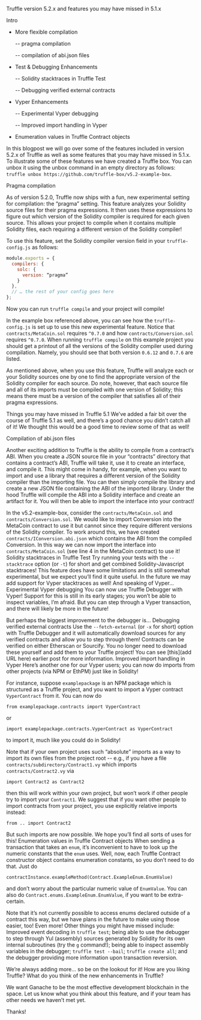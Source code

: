 Truffle version 5.2.x and features you may have missed in 5.1.x



Intro

 - More flexible compilation

    -- pragma compilation

    -- compilation of abi.json files

 - Test & Debugging Enhancements

    -- Solidity stacktraces in Truffle Test

    -- Debugging verified external contracts

 - Vyper Enhancements

    -- Experimental Vyper debugging

    -- Improved import handling in Vyper

 - Enumeration values in Truffle Contract objects

In this blogpost we will go over some of the features included in version 5.2.x of Truffle as well as some features that you may have missed in 5.1.x. To illustrate some of these features we have created a Truffle box. You can unbox it using the unbox command in an empty directory as follows: `truffle unbox https://github.com/truffle-box/v5.2-example-box`.

Pragma compilation


As of version 5.2.0, Truffle now ships with a fun, new experimental setting for compilation: the “pragma” setting. This feature analyzes your Solidity source files for their pragma expressions. It then uses these expressions to figure out which version of the Solidity compiler is required for each given source. This allows your project to compile when it contains multiple Solidity files, each requiring a different version of the Solidity compiler!

To use this feature, set the Solidity compiler version field in your `truffle-config.js` as follows:
```javascript
module.exports = {
  compilers: {
    solc: {
      version: “pragma”
    }
  },
  // … the rest of your config goes here
};
```
Now you can run `truffle compile` and your project will compile!

In the example box referenced above, you can see how the `truffle-config.js` is set up to use this new experimental feature. Notice that `contracts/MetaCoin.sol` requires `^0.7.0` and how `contracts/Conversion.sol` requires `^0.7.0`. When running `truffle compile` on this example project you should get a printout of all the versions of the Solidity compiler used during compilation. Namely, you should see that both version `0.6.12` and `0.7.6` are listed.

As mentioned above, when you use this feature, Truffle will analyze each or your Solidity sources one by one to find the appropriate version of the Solidity compiler for each source. Do note, however, that each source file and all of its imports must be compiled with one version of Solidity; this means there must be a version of the compiler that satisfies all of their pragma expressions.




Things you may have missed in Truffle 5.1
We’ve added a fair bit over the course of Truffle 5.1 as well, and there’s a good chance you didn’t catch all of it!  We thought this would be a good time to review some of that as well!


Compilation of abi.json files

Another exciting addition to Truffle is the ability to compile from a contract’s ABI. When you create a JSON source file in your “contracts” directory that contains a contract’s ABI, Truffle will take it, use it to create an interface, and compile it. This might come in handy, for example, when you want to import and use a library that requires a different version of the Solidity compiler than the importing file. You can then simply compile the library and create a new JSON file containing the ABI of the imported library. Under the hood Truffle will compile the ABI into a Solidity interface and create an artifact for it. You will then be able to import the interface into your contract!

In the v5.2-example-box, consider the `contracts/MetaCoin.sol` and `contracts/Conversion.sol`. We would like to import Conversion into the MetaCoin contract to use it but cannot since they require different versions of the Solidity compiler.  To work around this, we have created `contracts/IConversion.abi.json` which contains the ABI from the compiled Conversion. In this way we can now import the interface into `contracts/MetaCoin.sol` (see line 4 in the MetaCoin contract) to use it!
Solidity stacktraces in Truffle Test
Try running your tests with the `--stacktrace` option (or `-t`) for short and get combined Solidity-Javascript stacktraces!  This feature does have some limitations and is still somewhat experimental, but we expect you’ll find it quite useful.  In the future we may add support for Vyper stacktraces as well!  And speaking of Vyper…
Experimental Vyper debugging
You can now use Truffle Debugger with Vyper!  Support for this is still in its early stages; you won’t be able to inspect variables, I’m afraid.  But you can step through a Vyper transaction, and there will likely be more in the future!

But perhaps the biggest improvement to the debugger is…
Debugging verified external contracts
Use the `--fetch-external` (or `-x` for short) option with Truffle Debugger and it will automatically download sources for any verified contracts and allow you to step through them!  Contracts can be verified on either Etherscan or Sourcify.  You no longer need to download these yourself and add them to your Truffle project!  You can see [this](add URL here) earlier post for more information.
Improved import handling in Vyper
Here’s another one for our Vyper users; you can now do imports from other projects (via NPM or EthPM) just like in Solidity!

For instance, suppose `examplepackage` is an NPM package which is structured as a Truffle project, and you want to import a Vyper contract `VyperContract` from it.  You can now do

```
from examplepackage.contracts import VyperContract
```
or
```
import examplepackage.contracts.VyperContract as VyperContract
```
to import it, much like you could do in Solidity!

Note that if your own project uses such “absolute” imports as a way to import its own files from the project root -- e.g., if you have a file `contracts/subdirectory/Contract1.vy` which imports `contracts/Contract2.vy` via
```
import Contract2 as Contract2
```
then this will work within your own project, but won’t work if other people try to import your `Contract1`.  We suggest that if you want other people to import contracts from your project, you use explicitly relative imports instead:
```
from .. import Contract2
```
But such imports are now possible.  We hope you’ll find all sorts of uses for this!
Enumeration values in Truffle Contract objects
When sending a transaction that takes an `enum`, it’s inconvenient to have to look up the numeric constants that the `enum` uses.  Well, now, each Truffle Contract constructor object contains enumeration constants, so you don’t need to do that.  Just do
```
contractInstance.exampleMethod(Contract.ExampleEnum.EnumValue)
```
and don’t worry about the particular numeric value of `EnumValue`.  You can also do `Contract.enums.ExampleEnum.EnumValue`, if you want to be extra-certain.

Note that it’s not currently possible to access enums declared outside of a contract this way, but we have plans in the future to make using those easier, too!
Even more!
Other things you might have missed include: Improved event decoding in `truffle test`; being able to use the debugger to step through Yul (assembly) sources generated by Solidity for its own internal subroutines (try the `g` command!); being able to inspect assembly variables in the debugger; `truffle test --bail`; `truffle create all`; and the debugger providing more information upon transaction reversion.

We’re always adding more… so be on the lookout for it!
How are you liking Truffle?
What do you think of the new enhancements in Truffle?

We want Ganache to be the most effective development blockchain in the space. Let us know what you think about this feature, and if your team has other needs we haven’t met yet.

Thanks!
